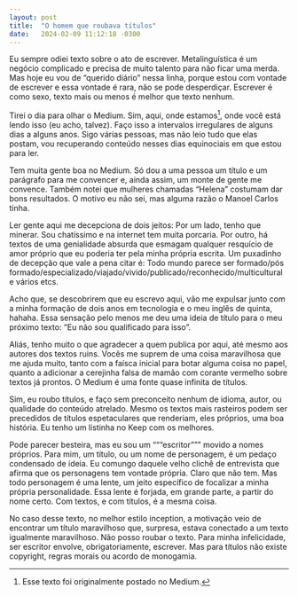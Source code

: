 ```yaml
---
layout: post
title:  "O homem que roubava títulos"
date:   2024-02-09 11:12:18 -0300
---
```


Eu sempre odiei texto sobre o ato de escrever. Metalinguística é um negócio complicado e precisa de muito talento para não ficar uma merda. Mas hoje eu vou de “querido diário” nessa linha, porque estou com vontade de escrever e essa vontade é rara, não se pode desperdiçar. Escrever é como sexo, texto mais ou menos é melhor que texto nenhum.

Tirei o dia para olhar o Medium. Sim, aqui, onde estamos[^1], onde você está lendo isso (eu acho, talvez). Faço isso a intervalos irregulares de alguns dias a alguns anos. Sigo várias pessoas, mas não leio tudo que elas postam, vou recuperando conteúdo nesses dias equinociais em que estou para ler.

Tem muita gente boa no Medium. Só dou a uma pessoa um título e um parágrafo para me convencer e, ainda assim, um monte de gente me convence. Também notei que mulheres chamadas “Helena” costumam dar bons resultados. O motivo eu não sei, mas alguma razão o Manoel Carlos tinha.

Ler gente aqui me decepciona de dois jeitos: Por um lado, tenho que minerar. Sou chatíssimo e na internet tem muita porcaria. Por outro, há textos de uma genialidade absurda que esmagam qualquer resquício de amor próprio que eu poderia ter pela minha própria escrita. Um puxadinho de decepção que vale a pena citar é: Todo mundo parece ser formado/pós formado/especializado/viajado/vivido/publicado/reconhecido/multicultural e vários etcs.

Acho que, se descobrirem que eu escrevo aqui, vão me expulsar junto com a minha formação de dois anos em tecnologia e o meu inglês de quinta, hahaha. Essa sensação pelo menos me deu uma ideia de título para o meu próximo texto: “Eu não sou qualificado para isso”.

Aliás, tenho muito o que agradecer a quem publica por aqui, até mesmo aos autores dos textos ruins. Vocês me suprem de uma coisa maravilhosa que me ajuda muito, tanto com a faísca inicial para botar alguma coisa no papel, quanto a adicionar a cerejinha falsa de mamão com corante vermelho sobre textos já prontos. O Medium é uma fonte quase infinita de títulos.

Sim, eu roubo títulos, e faço sem preconceito nenhum de idioma, autor, ou qualidade do conteúdo atrelado. Mesmo os textos mais rasteiros podem ser precedidos de títulos espetaculares que renderiam, eles próprios, uma boa história. Eu tenho um listinha no Keep com os melhores.

Pode parecer besteira, mas eu sou um “““escritor””” movido a nomes próprios. Para mim, um título, ou um nome de personagem, é um pedaço condensado de ideia. Eu comungo daquele velho clichê de entrevista que afirma que os personagens tem vontade própria. Claro que não tem. Mas todo personagem é uma lente, um jeito específico de focalizar a minha própria personalidade. Essa lente é forjada, em grande parte, a partir do nome certo. Com textos, e com títulos, é a mesma coisa.

No caso desse texto, no melhor estilo inception, a motivação veio de encontrar um título maravilhoso que, surpresa, estava conectado a um texto igualmente maravilhoso. Não posso roubar o texto. Para minha infelicidade, ser escritor envolve, obrigatoriamente, escrever. Mas para títulos não existe copyright, regras morais ou acordo de monogamia.

[^1]: Esse texto foi originalmente postado no Medium.